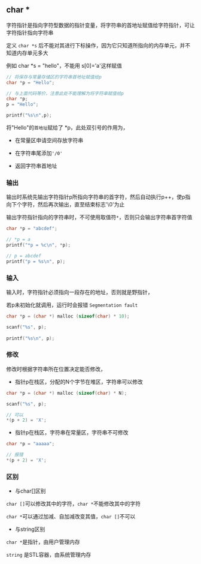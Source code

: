 <!--
 * @Description: 
 * @Version: 1.0
 * @Author: DaLao
 * @Email: dalao_li@163.com
 * @Date: 2021-11-13 23:31:47
 * @LastEditors: dalao
 * @LastEditTime: 2022-04-05 22:51:27
-->

## char \*

字符指针是指向字符型数据的指针变量，将字符串的首地址赋值给字符指针，可让字符指针指向字符串

定义 `char *s` 后不能对其进行下标操作，因为它只知道所指向的内存单元，并不知道内存单元多大

例如 char *s = "hello"，不能用 s[0]='a'这样赋值

```c
// 将保存与常量存储区的字符串首地址赋值给p
char *p = "Hello";

// 与上面代码等价，注意此处不能理解为将字符串赋值给p
char *p;
p = "Hello";

printf("%s\n",p);
```

将"Hello"的`首地址`赋给了 *p，此处双引号的作用为，

- 在常量区申请空间存放字符串 

- 在字符串尾添加`'/0'`

- 返回字符串首地址


### 输出


输出时系统先输出字符指针p所指向字符串的首字符，然后自动执行p++，使p指向下个字符，然后再次输出，直至结束标志'\0'为止

输出字符指针指向的字符串时，不可使用取值符`*`，否则只会输出字符串首字符值

```c
char *p = "abcdef";

// *p = a
printf("*p = %c\n", *p);

// p = abcdef
printf("p = %s\n", p);
```


### 输入


输入时，字符指针必须指向一段存在的地址，否则就是野指针，

若p未初始化就调用，运行时会报错 `Segmentation fault`

```c
char *p = (char *) malloc (sizeof(char) * 10);

scanf("%s", p);
    
printf("%s\n", p);
```

### 修改

修改时根据字符串所在位置决定能否修改，

- 指针p在栈区，分配的N个字节在堆区，字符串可以修改

```c
char *p = (char *) malloc (sizeof(char) * N);

scanf("%s", p);

// 可以
*(p + 2) = 'X';
```

- 指针p在栈区，字符串在常量区，字符串不可修改

```c
char *p = "aaaaa";

// 报错
*(p + 2) = 'X';
```


### 区别


- 与char[]区别

`char []`可以修改其中的字符，`char *`不能修改其中的字符

`char *`可以通过加减、自加减改变其值，`char []`不可以

- 与string区别

`char *`是指针，由用户管理内存

`string` 是STL容器，由系统管理内存


